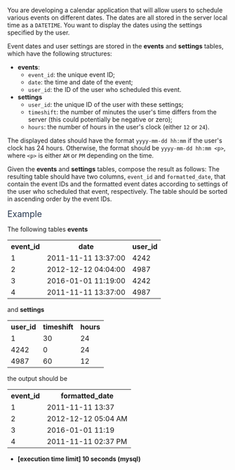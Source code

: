 <p>You are developing a calendar application that will allow users to schedule various events on different dates. The dates are all stored in the server local time as a <code>DATETIME</code>. You want to display the dates using the settings specified by the user.</p>
<p>Event dates and user settings are stored in the <strong>events</strong> and <strong>settings</strong> tables, which have the following structures:</p>
<ul>
<li><strong>events</strong>:
<ul>
<li><code>event_id</code>: the unique event ID;</li>
<li><code>date</code>: the time and date of the event;</li>
<li><code>user_id</code>: the ID of the user who scheduled this event.</li>
</ul>
</li>
<li><strong>settings</strong>
<ul>
<li><code>user_id</code>: the unique ID of the user with these settings;</li>
<li><code>timeshift</code>: the number of minutes the user's time differs from the server (this could potentially be negative or zero);</li>
<li><code>hours</code>: the number of hours in the user's clock (either <code>12</code> or <code>24</code>).</li>
</ul>
</li>
</ul>
<p>The displayed dates should have the format <code>yyyy-mm-dd hh:mm</code> if the user's clock has 24 hours. Otherwise, the format should be <code>yyyy-mm-dd hh:mm &lt;p&gt;</code>, where <code>&lt;p&gt;</code> is either <code>AM</code> or <code>PM</code> depending on the time.</p>
<p>Given the <strong>events</strong> and <strong>settings</strong>  tables, compose the result as follows: The resulting table should have two columns, <code>event_id</code> and <code>formatted_date</code>, that contain the event IDs and the formatted event dates according to settings of the user who scheduled that event, respectively. The table should be sorted in ascending order by the event IDs.</p>
<p><span class="markdown--header" style="color:#2b3b52;font-size:1.4em">Example</span></p>
<p>The following tables <strong>events</strong></p>
<table>
<tr>
<th>event_id</th>
<th>date</th>
<th>user_id</th>
</tr>
<tr>
  <td>1</td>
  <td>2011-11-11 13:37:00</td>
  <td>4242</td>
</tr>
<tr>
  <td>2</td>
  <td>2012-12-12 04:04:00</td>
  <td>4987</td>
</tr>
<tr>
  <td>3</td>
  <td>2016-01-01 11:19:00</td>
  <td>4242</td>
</tr>
<tr>
  <td>4</td>
  <td>2011-11-11 13:37:00</td>
  <td>4987</td>
</tr>
</table>
<p>and <strong>settings</strong></p>
<table>
<tr>
<th>user_id</th>
<th>timeshift</th>
<th>hours</th>
</tr>
<tr>
  <td>1</td>
  <td>30</td>
  <td>24</td>
</tr>
<tr>
  <td>4242</td>
  <td>0</td>
  <td>24</td>
</tr>
<tr>
  <td>4987</td>
  <td>60</td>
  <td>12</td>
</tr>
</table>
<p>the output should be</p>
<table>
<tr>
<th>event_id</th>
<th>formatted_date</th>
</tr>
<tr>
  <td>1</td>
  <td>2011-11-11 13:37</td>
</tr>
<tr>
  <td>2</td>
  <td>2012-12-12 05:04 AM</td>
</tr>
<tr>
  <td>3</td>
  <td>2016-01-01 11:19</td>
</tr>
<tr>
  <td>4</td>
  <td>2011-11-11 02:37 PM</td>
</tr>
</table>
<ul>
<li><strong>[execution time limit] 10 seconds (mysql)</strong></li>
</ul>
